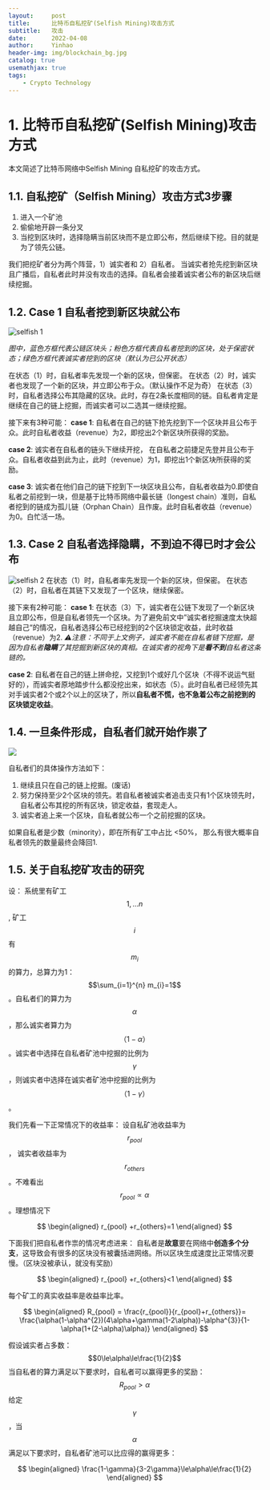 ```yaml
---
layout:     post
title:      比特币自私挖矿(Selfish Mining)攻击方式
subtitle:   攻击
date:       2022-04-08
author:     Yinhao
header-img: img/blockchain_bg.jpg
catalog: true
usemathjax: true
tags:
    - Crypto Technology
---
```


# 1. 比特币自私挖矿(Selfish Mining)攻击方式
本文简述了比特币网络中Selfish Mining 自私挖矿的攻击方式。

## 1.1. 自私挖矿（Selfish Mining）攻击方式3步骤
1. 进入一个矿池
2. 偷偷地开辟一条分叉
3. 当挖到区块时，选择隐瞒当前区块而不是立即公布，然后继续下挖。目的就是为了领先公链。


我们把挖矿者分为两个阵营，1）诚实者和 2）自私者。
当诚实者抢先挖到新区块且广播后，自私者此时并没有攻击的选择。自私者会接着诚实者公布的新区块后继续挖掘。

## 1.2. Case 1 自私者挖到新区块就公布
![selfish 1](https://github.com/YinhaoDeng/yinhao.github.io/blob/master/img/Selfish_case1.png?raw=true)

*图中，蓝色方框代表公链区块头；粉色方框代表自私者挖到的区块，处于保密状态；绿色方框代表诚实者挖到的区块（默认为已公开状态）*

在状态（1）时，自私者率先发现一个新的区块，但保密。
在状态（2）时，诚实者也发现了一个新的区块，并立即公布于众。（默认操作不足为奇）
在状态（3）时，自私者选择公布其隐藏的区块。此时，存在2条长度相同的链。自私者肯定是继续在自己的链上挖掘，而诚实者可以二选其一继续挖掘。

接下来有3种可能：
**case 1**: 自私者在自己的链下抢先挖到下一个区块并且公布于众。此时自私者收益（revenue）为2，即挖出2个新区块所获得的奖励。

**case 2**: 诚实者在自私者的链头下继续开挖， 在自私者之前捷足先登并且公布于众。自私者收益到此为止，此时（revenue）为1，即挖出1个新区块所获得的奖励。

**case 3**: 诚实者在他们自己的链下挖到下一块区块且公布，自私者收益为0.即使自私者之前挖到一块，但是基于比特币网络中最长链（longest chain）准则，自私者挖到的链成为孤儿链（Orphan Chain）且作废。此时自私者收益（revenue）为0。白忙活一场。


## 1.3. Case 2 自私者选择隐瞒，不到迫不得已时才会公布
![selfish 2](https://github.com/YinhaoDeng/yinhao.github.io/blob/master/img/Selfish_case2.png?raw=true)
在状态（1）时，自私者率先发现一个新的区块，但保密。
在状态（2）时，自私者在其链下又发现了一个区块，继续保密。

接下来有2种可能：
**case 1**: 在状态（3）下，诚实者在公链下发现了一个新区块且立即公布，但是自私者领先一个区块。为了避免前文中”诚实者挖掘速度太快超越自己“的情况，自私者选择公布已经挖到的2个区块锁定收益，此时收益（revenue）为2.
*⚠️注意：不同于上文例子，诚实者不能在自私者链下挖掘，是因为自私者**隐瞒**了其挖掘到新区块的真相。在诚实者的视角下是**看不到**自私者这条链的。*

**case 2**: 自私者在自己的链上拼命挖，又挖到1个或好几个区块（不得不说运气挺好的），而诚实者原地踏步什么都没挖出来，如状态（5）。此时自私者已经领先其对手诚实者2个或2个以上的区块了，所以**自私者不慌，也不急着公布之前挖到的区块锁定收益**。


## 1.4. 一旦条件形成，自私者们就开始作祟了
![](https://github.com/YinhaoDeng/yinhao.github.io/blob/master/img/Selfish_attack.png?raw=true)

自私者们的具体操作方法如下：
1. 继续且只在自己的链上挖掘。(废话)
2. 努力保持至少2个区块的领先。若自私者被诚实者追击支只有1个区块领先时，自私者公布其挖的所有区块，锁定收益，套现走人。
3. 诚实者追上来一个区块，自私者就公布一个之前挖掘的区块。

如果自私者是少数（minority），即在所有矿工中占比 <50%， 那么有很大概率自私者领先的数量最终会降回1.


## 1.5. 关于自私挖矿攻击的研究
设：
系统里有矿工 $$1,...n$$, 矿工 $$i$$ 有$$m_{i}$$的算力，总算力为1：$$\sum_{i=1}^{n} m_{i}=1$$。自私者们的算力为$$\alpha$$，那么诚实者算力为$$（1-\alpha）$$。诚实者中选择在自私者矿池中挖掘的比例为$$\gamma$$，则诚实者中选择在诚实者矿池中挖掘的比例为$$（1-\gamma）$$。

我们先看一下正常情况下的收益率：
设自私矿池收益率为$$r_{pool}$$， 诚实者收益率为$$r_{others}$$。不难看出 $$r_{pool} \propto \alpha$$。理想情况下

$$
\begin{aligned}
  r_{pool} +r_{others}=1
\end{aligned}
$$

下面我们把自私者作祟的情况考虑进来：
自私者是**故意**要在网络中**创造多个分支**，这导致会有很多的区块没有被囊括进网络。所以区块生成速度比正常情况要慢。（区块没被承认，就没有奖励）

$$
\begin{aligned}
  r_{pool} +r_{others}<1
\end{aligned}
$$

每个矿工的真实收益率是收益率比率。

$$
\begin{aligned}
  R_{pool} = \frac{r_{pool}}{r_{pool}+r_{others}}= \frac{\alpha(1-\alpha^{2})(4\alpha+\gamma(1-2\alpha))-\alpha^{3}}{1-\alpha(1+(2-\alpha)\alpha)}
\end{aligned}
$$


假设诚实者占多数： 
$$0\le\alpha\le\frac{1}{2}$$
当自私者的算力满足以下要求时，自私者可以赢得更多的奖励： 
$$R_{pool}>\alpha$$
给定$$\gamma$$，当$$\alpha$$满足以下要求时，自私者矿池可以比应得的赢得更多：  

$$
\begin{aligned}
  \frac{1-\gamma}{3-2\gamma}\le\alpha\le\frac{1}{2}
\end{aligned}
$$

